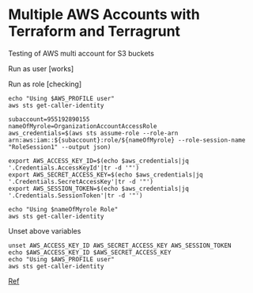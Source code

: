 # Multiple AWS Accounts with Terraform and Terragrunt

Testing of AWS multi account for S3 buckets


Run as user [works]

Run as role [checking]
```
echo "Using $AWS_PROFILE user"
aws sts get-caller-identity

subaccount=955192890155
nameOfMyrole=OrganizationAccountAccessRole
aws_credentials=$(aws sts assume-role --role-arn arn:aws:iam::${subaccount}:role/${nameOfMyrole} --role-session-name "RoleSession1" --output json)

export AWS_ACCESS_KEY_ID=$(echo $aws_credentials|jq '.Credentials.AccessKeyId'|tr -d '"')
export AWS_SECRET_ACCESS_KEY=$(echo $aws_credentials|jq '.Credentials.SecretAccessKey'|tr -d '"')
export AWS_SESSION_TOKEN=$(echo $aws_credentials|jq '.Credentials.SessionToken'|tr -d '"')

echo "Using $nameOfMyrole Role"
aws sts get-caller-identity
```

Unset above variables
```
unset AWS_ACCESS_KEY_ID AWS_SECRET_ACCESS_KEY AWS_SESSION_TOKEN
echo $AWS_ACCESS_KEY_ID $AWS_SECRET_ACCESS_KEY
echo "Using $AWS_PROFILE user"
aws sts get-caller-identity
```


[Ref](https://github.com/cobusbernard/hashitalks-africa-demo)
